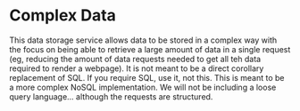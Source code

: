 # Complex Data

This  data storage service allows data to be stored in a complex way with the focus on being able to retrieve a large amount of data in a single request (eg, reducing the amount of data requests needed to get all teh data required to render a webpage).   It is not meant to be a direct corollary replacement of SQL.  If you require SQL, use it, not this.   This is meant to be a more complex NoSQL implementation.  We will not be including a loose query language... although the requests are structured.
